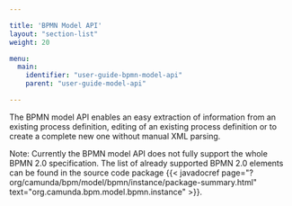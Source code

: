 ```yaml
---

title: 'BPMN Model API'
layout: "section-list"
weight: 20

menu:
  main:
    identifier: "user-guide-bpmn-model-api"
    parent: "user-guide-model-api"

---
```



The BPMN model API enables an easy extraction of information from an existing process definition, editing of an existing process definition or to create a complete new one without manual XML parsing.

Note: Currently the BPMN model API does not fully support the whole BPMN 2.0 specification.
The list of already supported BPMN 2.0 elements can be found in the source code package {{< javadocref page="?org/camunda/bpm/model/bpmn/instance/package-summary.html" text="org.camunda.bpm.model.bpmn.instance" >}}.
